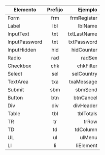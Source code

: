 
| Elemento        | Prefijo         | Ejemplo         |
| --------------- |:---------------:| ---------------:|
| Form            | frm             | frmRegister     |
| Label           | lbl             | lblName         |
| InputText       | txt             | txtLastName     |
| InputPassword   | txt             | txtPassword     |
| InputHidden     | hid             | hidCounter      |
| Radio           | rad             | radSex          |
| Checkbox        | chk             | chkFilter       |
| Select          | sel             | selCountry      |
| TextArea        | txa             | txaMessage      |
| Submit          | sbm             | sbmSend         |
| Button          | btn             | btnCancel       |
| Div             | div             | divHeader       |
| Table           | tbl             | tblTotals       |
| TR              | tr              | trRow           |
| TD              | td              | tdColumn        |
| UL              | ul              | ulMenu          |
| LI              | li              | liElement       |